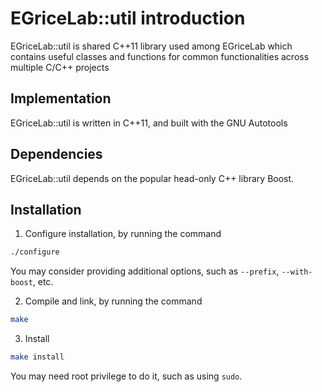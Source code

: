 EGriceLab::util introduction
============================
EGriceLab::util is shared C++11 library used among EGriceLab which contains useful classes and functions
for common functionalities across multiple C/C++ projects

Implementation
--------------
EGriceLab::util is written in C++11, and built with the GNU Autotools

Dependencies
------------
EGriceLab::util depends on the popular head-only C++ library Boost.

Installation
------------
1. Configure installation, by running the command
```bash
./configure
```
You may consider providing additional options, such as `--prefix`, `--with-boost`, etc.

2. Compile and link, by running the command
```bash
make
```

3. Install
```bash
make install
```
You may need root privilege to do it, such as using `sudo`.
